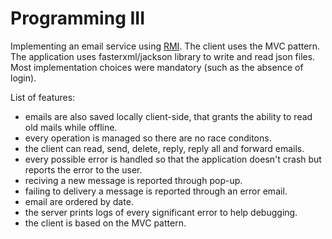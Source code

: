 # Programming III

Implementing an email service using [RMI](https://en.wikipedia.org/wiki/Java_remote_method_invocation).
The client uses the MVC pattern.
The application uses fasterxml/jackson library to write and read json files. Most implementation choices were mandatory (such as the absence of login).

List of features:  
- emails are also saved locally client-side, that grants the ability to read old mails while offline.
- every operation is managed so there are no race conditons.
- the client can read, send, delete, reply, reply all and forward emails.
- every possible error is handled so that the application doesn't crash but reports the error to the user.
- reciving a new message is reported through pop-up.
- failing to delivery a message is reported through an error email.
- email are ordered by date.
- the server prints logs of every significant error to help debugging.
- the client is based on the MVC pattern.
